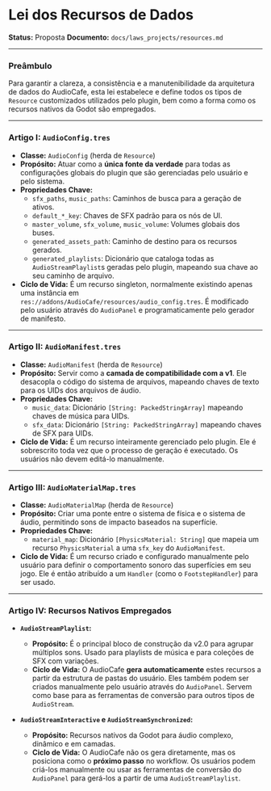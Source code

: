 # Lei dos Recursos de Dados

**Status:** Proposta
**Documento:** `docs/laws_projects/resources.md`

---

### **Preâmbulo**

Para garantir a clareza, a consistência e a manutenibilidade da arquitetura de dados do AudioCafe, esta lei estabelece e define todos os tipos de `Resource` customizados utilizados pelo plugin, bem como a forma como os recursos nativos da Godot são empregados.

---

### **Artigo I: `AudioConfig.tres`**

*   **Classe:** `AudioConfig` (herda de `Resource`)
*   **Propósito:** Atuar como a **única fonte da verdade** para todas as configurações globais do plugin que são gerenciadas pelo usuário e pelo sistema.
*   **Propriedades Chave:**
    *   `sfx_paths`, `music_paths`: Caminhos de busca para a geração de ativos.
    *   `default_*_key`: Chaves de SFX padrão para os nós de UI.
    *   `master_volume`, `sfx_volume`, `music_volume`: Volumes globais dos buses.
    *   `generated_assets_path`: Caminho de destino para os recursos gerados.
    *   `generated_playlists`: Dicionário que cataloga todas as `AudioStreamPlaylist`s geradas pelo plugin, mapeando sua chave ao seu caminho de arquivo.
*   **Ciclo de Vida:** É um recurso singleton, normalmente existindo apenas uma instância em `res://addons/AudioCafe/resources/audio_config.tres`. É modificado pelo usuário através do `AudioPanel` e programaticamente pelo gerador de manifesto.

---

### **Artigo II: `AudioManifest.tres`**

*   **Classe:** `AudioManifest` (herda de `Resource`)
*   **Propósito:** Servir como a **camada de compatibilidade com a v1**. Ele desacopla o código do sistema de arquivos, mapeando chaves de texto para os UIDs dos arquivos de áudio.
*   **Propriedades Chave:**
    *   `music_data`: Dicionário `[String: PackedStringArray]` mapeando chaves de música para UIDs.
    *   `sfx_data`: Dicionário `[String: PackedStringArray]` mapeando chaves de SFX para UIDs.
*   **Ciclo de Vida:** É um recurso inteiramente gerenciado pelo plugin. Ele é sobrescrito toda vez que o processo de geração é executado. Os usuários não devem editá-lo manualmente.

---

### **Artigo III: `AudioMaterialMap.tres`**

*   **Classe:** `AudioMaterialMap` (herda de `Resource`)
*   **Propósito:** Criar uma ponte entre o sistema de física e o sistema de áudio, permitindo sons de impacto baseados na superfície.
*   **Propriedades Chave:**
    *   `material_map`: Dicionário `[PhysicsMaterial: String]` que mapeia um recurso `PhysicsMaterial` a uma `sfx_key` do `AudioManifest`.
*   **Ciclo de Vida:** É um recurso criado e configurado manualmente pelo usuário para definir o comportamento sonoro das superfícies em seu jogo. Ele é então atribuído a um `Handler` (como o `FootstepHandler`) para ser usado.

---

### **Artigo IV: Recursos Nativos Empregados**

*   **`AudioStreamPlaylist`:**
    *   **Propósito:** É o principal bloco de construção da v2.0 para agrupar múltiplos sons. Usado para playlists de música e para coleções de SFX com variações.
    *   **Ciclo de Vida:** O AudioCafe **gera automaticamente** estes recursos a partir da estrutura de pastas do usuário. Eles também podem ser criados manualmente pelo usuário através do `AudioPanel`. Servem como base para as ferramentas de conversão para outros tipos de `AudioStream`.

*   **`AudioStreamInteractive` e `AudioStreamSynchronized`:**
    *   **Propósito:** Recursos nativos da Godot para áudio complexo, dinâmico e em camadas.
    *   **Ciclo de Vida:** O AudioCafe não os gera diretamente, mas os posiciona como o **próximo passo** no workflow. Os usuários podem criá-los manualmente ou usar as ferramentas de conversão do `AudioPanel` para gerá-los a partir de uma `AudioStreamPlaylist`.
